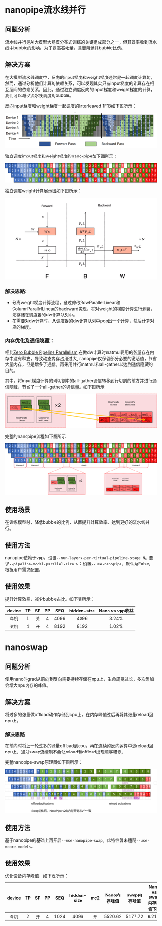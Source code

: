 # nanopipe流水线并行

## 问题分析

流水线并行是AI大模型大规模分布式训练的关键组成部分之一，但其效率收到流水线中bubble的影响，为了提高吞吐量，需要降低其bubble比例。

## 解决方案

在大模型流水线调度中，反向的input梯度和weight梯度通常是一起调度计算的，然而，通过分析他们计算的依赖关系，可以发现其实只有input梯度的计算存在相互层间的依赖关系。因此，通过独立调度反向的input梯度和weight梯度的计算，我们可以减少流水线调度的bubble。

反向input梯度和weight梯度一起调度的Interleaved 1F1B如下图所示：

![img](../../sources/images/virtual-pipeline.PNG)

独立调度imput梯度和weight梯度的nano-pipe如下图所示：

![img](../../sources/images/nanopipe.png)

独立调度weight计算展示图如下图所示：

![img](../../sources/images/FBW.png)

### 解决思路:

* 分离weight梯度计算流程，通过修改RowParallelLinear和ColumnParallelLinear的backward实现，将对weight的梯度计算进行剥离，先存储在调度器的dw计算队列中。
* 在需要对dw计算时，从调度器的dw计算队列中pop出一个计算，然后计算对应的梯度。

### 内存优化及通信隐藏：

相比[Zero Bubble Pipeline Parallelism](https://arxiv.org/abs/2401.10241),在做dw计算时matmul要用的张量存在内存中没有释放，导致动态内存占用过大, nanopipe仅保留部分必要的激活值，节省大量内存，但是增多了通信。再采用并行matmul和all-gather以达到通信隐藏的目的。

其中，将input梯度计算的列切割中的all-gather通信转移到行切割的前方并进行通信隐藏，节省了一个all-gather的通信量。如下图所示

![img](../../sources/images/ag_mm.png)

完整的nanopipe流程如下图所示

![img](../../sources/images/nanopipe_mm.png)

## 使用场景

在训练模型时，降低bubble的比例，从而提升计算效率，达到更好的流水线并行。

## 使用方法

nanopipe依赖于vpp，设置`--nun-layers-per-virtual-pipeline-stage N`。要求`--pipeline-model-parallel-size` > 2
设置`--use-nanopipe`，默认为False，根据用户需求配置。

## 使用效果

提升计算效率，减少bubble占比。如下表所示：

| device | TP | SP | PP | SEQ | hidden-size | Nano vs vpp收益 |
| :-----: | :----: | :----: | :-----:| :----: | :----: | :-----: |
| 单机 | 1 | 关 | 4 | 4096 | 4096 | 3.24% |
| 双机 | 4 | 开 | 4 | 8192 | 8192 | 1.02% |

# nanoswap

## 问题分析

使用nano时grad从前向到反向需要持续存储在npu上，生命周期过长，多次累加会增大npu内存的峰值。

## 解决方案

将过多的张量做offload动作存储到cpu上，在内存峰值过后再将其张量reload回npu上。

### 解决思路

在前向时将上一轮过多的张量offload到cpu，再在连续的反向运算中途reload回npu上，通过swap流控制不会让reload和offload出现顺序错误。

完整nanopipe-swap原理图如下图所示：

![img](../../sources/images/nanopipe_v2.png)

## 使用方法

基于nanopipe的基础上再开启`--use-nanopipe-swap`。此特性暂未适配`--use-mcore-models`。

## 使用效果

优化设备内存峰值，如下表所示：

| device | TP | SP | PP | SEQ | hidden-size | mc2 | Nano内存峰值 |swap内存峰值 | Nano vs swap内存峰值下降 |
| :-----: | :----: | :----: | :-----:| :----: | :----: | :-----: | :-----: | :-----: | :-----: |
| 单机 | 2 | 开 | 4 | 1024 | 4096 | 开 | 5520.62 | 5177.72 | 6.21% |